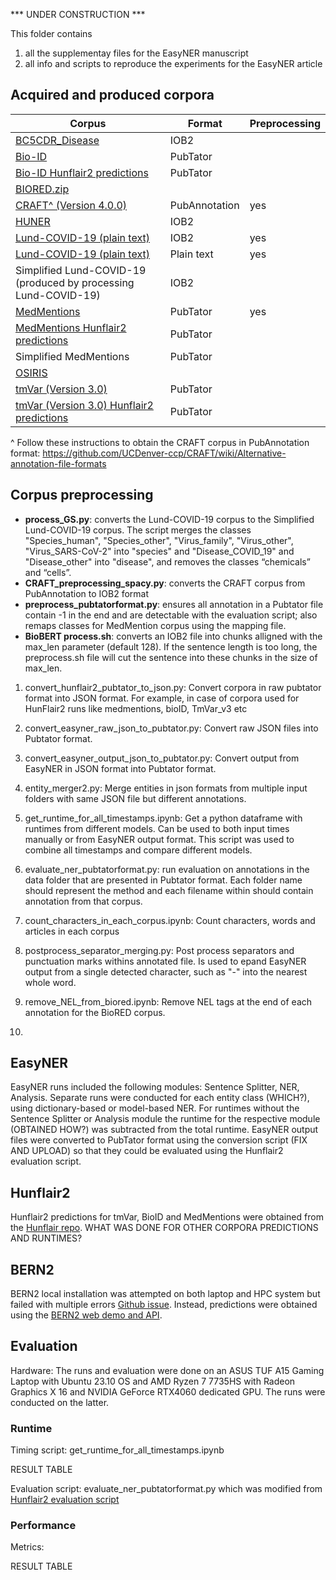 *** UNDER CONSTRUCTION ***

This folder contains
1. all the supplementay files for the EasyNER manuscript
2. all info and scripts to reproduce the experiments for the EasyNER article

## Acquired and produced corpora
| Corpus                                                                                                                                     | Format      | Preprocessing | 
|--------------------------------------------------------------------------------------------------------------------------------------------|-------------|-------|
|[BC5CDR_Disease](http://nlp.dmis.korea.edu/projects/biobert-2020-checkpoints/NERdata.zip)                                                   | IOB2        |       |
|[Bio-ID](https://github.com/hu-ner/hunflair2-experiments/blob/main/annotations/goldstandard/bioid.txt)                                      |PubTator             |       |
|[Bio-ID Hunflair2 predictions](https://github.com/hu-ner/hunflair2-experiments/blob/main/annotations/hunflair2/bioid.txt)                   |PubTator     |       |
|[BIORED.zip](https://ftp.ncbi.nlm.nih.gov/pub/lu/BioRED/BIORED.zip)                                                                         |             |       |
|[CRAFT^ (Version 4.0.0)](https://github.com/UCDenver-ccp/CRAFT/releases/tag/v4.0.0)                                                         | PubAnnotation | yes |
|[HUNER](https://github.com/hu-ner/huner/tree/master/ner_scripts)                                                                            | IOB2        |               |
|[Lund-COVID-19 (plain text)](https://github.com/Aitslab/corona/blob/master/manuscript_v2/Supplemental_file4.csv)                            | IOB2        | yes |
|[Lund-COVID-19 (plain text)](https://github.com/Aitslab/EasyNER/blob/main/data/Lund-COVID-19_plaintext.txt)                                 | Plain text  | yes |
|Simplified Lund-COVID-19 (produced by processing Lund-COVID-19)                                                                             | IOB2        |       |
|[MedMentions](https://github.com/chanzuckerberg/MedMentions)                                                                                | PubTator    | yes      |
|[MedMentions Hunflair2 predictions](https://github.com/hu-ner/hunflair2-experiments/blob/main/annotations/hunflair2/medmentions.txt)        | PubTator    |       |
|Simplified MedMentions                                                                                                                      | PubTator    |       |
|[OSIRIS](https://github.com/Rostlab/nala/tree/develop/resources/corpora/osiris)                                                             |             |       | 
|[tmVar (Version 3.0)](https://github.com/hu-ner/hunflair2-experiments/blob/main/annotations/goldstandard/tmvar_v3.txt)                      |PubTator             |       |
|[tmVar (Version 3.0) Hunflair2 predictions](https://github.com/hu-ner/hunflair2-experiments/blob/main/annotations/hunflair2/tmvar_v3.txt)   |PubTator     |       |
^ Follow these instructions to obtain the CRAFT corpus in PubAnnotation format: https://github.com/UCDenver-ccp/CRAFT/wiki/Alternative-annotation-file-formats

  
## Corpus preprocessing
- **process_GS.py**: converts the Lund-COVID-19 corpus to the Simplified Lund-COVID-19 corpus. The script merges the classes "Species_human", "Species_other", "Virus_family", "Virus_other", "Virus_SARS-CoV-2" into "species" and "Disease_COVID_19" and "Disease_other" into "disease", and removes the classes “chemicals” and “cells”.
- **CRAFT_preprocessing_spacy.py**: converts the CRAFT corpus from PubAnnotation to IOB2 format
- **preprocess_pubtatorformat.py**: ensures all annotation in a Pubtator file contain -1 in the end and are detectable with the evaluation script; also remaps classes for MedMention corpus using the mapping file.
- **BioBERT process.sh**: converts an IOB2 file into chunks alligned with the max_len parameter (default 128). If the sentence length is too long, the preprocess.sh file will cut the sentence into these chunks in the size of max_len.

1. convert_hunflair2_pubtator_to_json.py: Convert corpora in raw pubtator format into JSON format. For example, in case of corpora used for HunFlair2 runs like medmentions, bioID, TmVar_v3 etc
2. convert_easyner_raw_json_to_pubtator.py: Convert raw JSON files into Pubtator format.
3. convert_easyner_output_json_to_pubtator.py: Convert output from EasyNER in JSON format into Pubtator format.
4. entity_merger2.py: Merge entities in json formats from multiple input folders with same JSON file but different annotations.
5. get_runtime_for_all_timestamps.ipynb: Get a python dataframe with runtimes from different models. Can be used to both input times manually or from EasyNER output format. This script was used to combine all timestamps and compare different models.
6. evaluate_ner_pubtatorformat.py: run evaluation on annotations in the data folder that are presented in Pubtator format. Each folder name should represent the method and each filename within should contain annotation from that corpus.
7. count_characters_in_each_corpus.ipynb: Count characters, words and articles in each corpus
8. postprocess_separator_merging.py: Post process separators and punctuation marks withins annotated file. Is used to epand EasyNER output from a single detected character, such as "-" into the nearest whole word.

10. remove_NEL_from_biored.ipynb: Remove NEL tags at the end of each annotation for the BioRED corpus.

11. 
## EasyNER
EasyNER runs included the following modules: Sentence Splitter, NER, Analysis.
Separate runs were conducted for each entity class (WHICH?), using dictionary-based or model-based NER.
For runtimes without the Sentence Splitter or Analysis module the runtime for the respective module (OBTAINED HOW?) was subtracted from the total runtime.
EasyNER output files were converted to PubTator format using the conversion script (FIX AND UPLOAD) so that they could be evaluated using the Hunflair2 evaluation script.

## Hunflair2
Hunflair2 predictions for tmVar, BioID and MedMentions were obtained from the [Hunflair repo](https://github.com/hu-ner/hunflair2-experiments/tree/main/annotations/hunflair2). WHAT WAS DONE FOR OTHER CORPORA PREDICTIONS AND RUNTIMES?

## BERN2
BERN2 local installation was attempted on both laptop and HPC system but failed with multiple errors [Github issue](https://github.com/dmis-lab/BERN2/issues/70). Instead, predictions were obtained using the [BERN2 web demo and API](http://bern2.korea.ac.kr/).

## Evaluation
Hardware: The runs and evaluation were done on an ASUS TUF A15 Gaming Laptop with Ubuntu 23.10 OS and AMD Ryzen 7 7735HS with Radeon Graphics X 16 and NVIDIA GeForce RTX4060 dedicated GPU. The runs were conducted on the latter.

### Runtime
Timing script: get_runtime_for_all_timestamps.ipynb

RESULT TABLE

Evaluation script: evaluate_ner_pubtatorformat.py which was modified from [Hunflair2 evaluation script](https://github.com/hu-ner/hunflair2-experiments/blob/main/evaluate.py)

### Performance
Metrics:

RESULT TABLE




